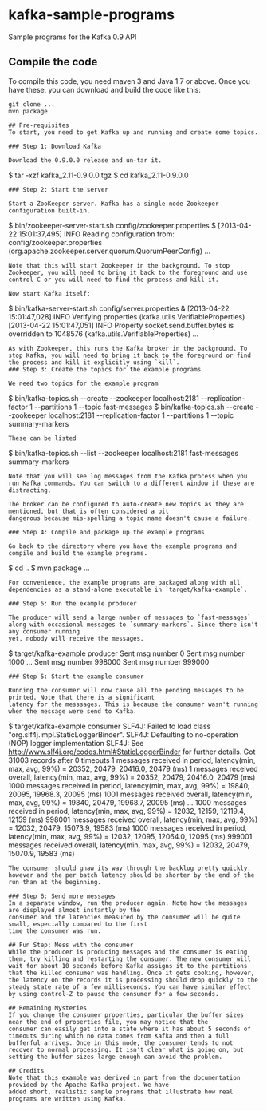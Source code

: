 # kafka-sample-programs
Sample programs for the Kafka 0.9 API

## Compile the code
To compile this code, you need maven 3 and Java 1.7 or above. Once you
have these, you can download and build the code like this:
```
git clone ...
mvn package

## Pre-requisites
To start, you need to get Kafka up and running and create some topics.

### Step 1: Download Kafka

Download the 0.9.0.0 release and un-tar it.
```
$ tar -xzf kafka_2.11-0.9.0.0.tgz
$ cd kafka_2.11-0.9.0.0
```
### Step 2: Start the server

Start a ZooKeeper server. Kafka has a single node Zookeeper configuration built-in.
```
$ bin/zookeeper-server-start.sh config/zookeeper.properties $
[2013-04-22 15:01:37,495] INFO Reading configuration from: config/zookeeper.properties (org.apache.zookeeper.server.quorum.QuorumPeerConfig)
...
```
Note that this will start Zookeeper in the background. To stop
Zookeeper, you will need to bring it back to the foreground and use
control-C or you will need to find the process and kill it.

Now start Kafka itself:
```
$ bin/kafka-server-start.sh config/server.properties &
[2013-04-22 15:01:47,028] INFO Verifying properties (kafka.utils.VerifiableProperties)
[2013-04-22 15:01:47,051] INFO Property socket.send.buffer.bytes is overridden to 1048576 (kafka.utils.VerifiableProperties)
...
```
As with Zookeeper, this runs the Kafka broker in the background. To
stop Kafka, you will need to bring it back to the foreground or find
the process and kill it explicitly using `kill`.
### Step 3: Create the topics for the example programs

We need two topics for the example program
```
$ bin/kafka-topics.sh --create --zookeeper localhost:2181 --replication-factor 1 --partitions 1 --topic fast-messages
$ bin/kafka-topics.sh --create --zookeeper localhost:2181 --replication-factor 1 --partitions 1 --topic summary-markers
```
These can be listed
```
$ bin/kafka-topics.sh --list --zookeeper localhost:2181
fast-messages
summary-markers
```
Note that you will see log messages from the Kafka process when you
run Kafka commands. You can switch to a different window if these are
distracting.

The broker can be configured to auto-create new topics as they are mentioned, but that is often considered a bit 
dangerous because mis-spelling a topic name doesn't cause a failure.
 
### Step 4: Compile and package up the example programs

Go back to the directory where you have the example programs and
compile and build the example programs.
```
$ cd ..
$ mvn package
...
```
For convenience, the example programs are packaged along with all
dependencies as a stand-alone executable in `target/kafka-example`.

### Step 5: Run the example producer

The producer will send a large number of messages to `fast-messages` along with occasional messages to `summary-markers`. Since there isn't any consumer running
yet, nobody will receive the messages.
```
$ target/kafka-example producer
Sent msg number 0
Sent msg number 1000
...
Sent msg number 998000
Sent msg number 999000
```
### Step 5: Start the example consumer

Running the consumer will now cause all the pending messages to be printed. Note that there is a significant
latency for the messsages. This is because the consumer wasn't running when the message were send to Kafka.
```
$ target/kafka-example consumer
SLF4J: Failed to load class "org.slf4j.impl.StaticLoggerBinder".
SLF4J: Defaulting to no-operation (NOP) logger implementation
SLF4J: See http://www.slf4j.org/codes.html#StaticLoggerBinder for further details.
Got 31003 records after 0 timeouts
1 messages received in period, latency(min, max, avg, 99%) = 20352, 20479, 20416.0, 20479 (ms)
1 messages received overall, latency(min, max, avg, 99%) = 20352, 20479, 20416.0, 20479 (ms)
1000 messages received in period, latency(min, max, avg, 99%) = 19840, 20095, 19968.3, 20095 (ms)
1001 messages received overall, latency(min, max, avg, 99%) = 19840, 20479, 19968.7, 20095 (ms)
...
1000 messages received in period, latency(min, max, avg, 99%) = 12032, 12159, 12119.4, 12159 (ms)
998001 messages received overall, latency(min, max, avg, 99%) = 12032, 20479, 15073.9, 19583 (ms)
1000 messages received in period, latency(min, max, avg, 99%) = 12032, 12095, 12064.0, 12095 (ms)
999001 messages received overall, latency(min, max, avg, 99%) = 12032, 20479, 15070.9, 19583 (ms)
```
The consumer should gnaw its way through the backlog pretty quickly,
however and the per batch latency should be shorter by the end of the
run than at the beginning.

### Step 6: Send more messages
In a separate window, run the producer again. Note how the messages are displayed almost instantly by the 
consumer and the latencies measured by the consumer will be quite small, especially compared to the first 
time the consumer was run.

## Fun Step: Mess with the consumer
While the producer is producing messages and the consumer is eating
them, try killing and restarting the consumer. The new consumer will
wait for about 10 seconds before Kafka assigns it to the partitions
that the killed consumer was handling. Once it gets cooking, however,
the latency on the records it is processing should drop quickly to the
steady state rate of a few milliseconds. You can have similar effect
by using control-Z to pause the consumer for a few seconds.

## Remaining Mysteries
If you change the consumer properties, particular the buffer sizes
near the end of properties file, you may notice that the
consumer can easily get into a state where it has about 5 seconds of
timeouts during which no data comes from Kafka and then a full
bufferful arrives. Once in this mode, the consumer tends to not
recover to normal processing. It isn't clear what is going on, but
setting the buffer sizes large enough can avoid the problem.

## Credits
Note that this example was derived in part from the documentation provided by the Apache Kafka project. We have 
added short, realistic sample programs that illustrate how real programs are written using Kafka.  
